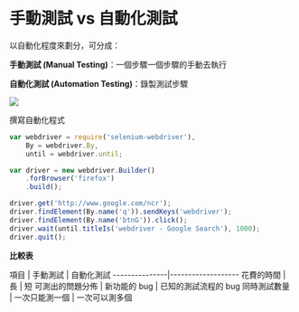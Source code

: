 # 手動測試 vs 自動化測試

以自動化程度來劃分，可分成：

**手動測試 (Manual Testing)**：一個步驟一個步驟的手動去執行

**自動化測試 (Automation Testing)**：錄製測試步驟

![](http://www.seleniumhq.org/projects/ide/selenium-ide.gif)

撰寫自動化程式

```js
var webdriver = require('selenium-webdriver'),
    By = webdriver.By,
    until = webdriver.until;

var driver = new webdriver.Builder()
    .forBrowser('firefox')
    .build();

driver.get('http://www.google.com/ncr');
driver.findElement(By.name('q')).sendKeys('webdriver');
driver.findElement(By.name('btnG')).click();
driver.wait(until.titleIs('webdriver - Google Search'), 1000);
driver.quit();
```

**比較表**

項目 | 手動測試 | 自動化測試
---------------|-------------------
花費的時間 | 長 | 短
可測出的問題分佈 | 新功能的 bug | 已知的測試流程的 bug
同時測試數量  | 一次只能測一個 | 一次可以測多個

